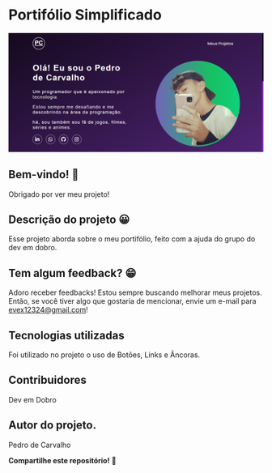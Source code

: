 # Portifólio Simplificado

![Visualização do site Portifólio simplificado](./github/capa-do-projeto.png)

## Bem-vindo! 👋
Obrigado por ver meu projeto!

## Descrição do projeto 😀
Esse projeto aborda sobre o meu portifólio, feito com a ajuda do grupo do dev em dobro.

## Tem algum feedback? 😁
Adoro receber feedbacks! Estou sempre buscando melhorar meus projetos. Então, se você tiver algo que gostaria de mencionar, envie um e-mail para evex12324@gmail.com!

## Tecnologias utilizadas
Foi utilizado no projeto o uso de Botões, Links e Âncoras.

## Contribuidores
Dev em Dobro

## Autor do projeto.
Pedro de Carvalho

**Compartilhe este repositório!** 🚀
